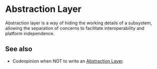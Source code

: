 # Abstraction Layer

Abstraction layer is a way of hiding the working details of a subsystem, allowing the separation of concerns to facilitate interoperability and platform independence.

## See also

- Codeopinion when NOT to write an [Abstraction Layer](https://codeopinion.com/when-not-to-write-an-abstraction-layer/).
